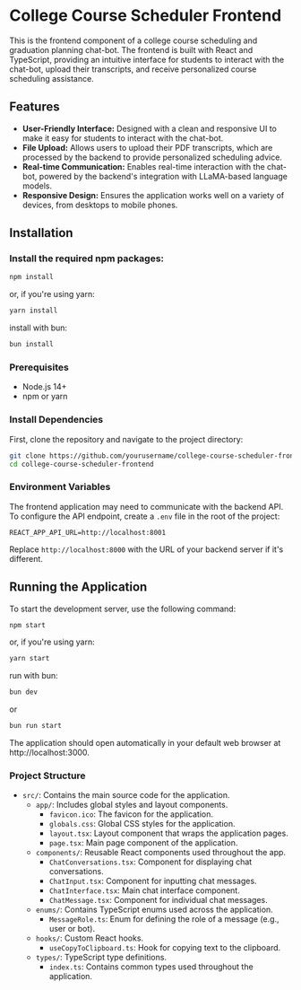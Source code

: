 # College Course Scheduler Frontend

This is the frontend component of a college course scheduling and graduation planning chat-bot. The frontend is built with React and TypeScript, providing an intuitive interface for students to interact with the chat-bot, upload their transcripts, and receive personalized course scheduling assistance.

## Features

- **User-Friendly Interface:** Designed with a clean and responsive UI to make it easy for students to interact with the chat-bot.
- **File Upload:** Allows users to upload their PDF transcripts, which are processed by the backend to provide personalized scheduling advice.
- **Real-time Communication:** Enables real-time interaction with the chat-bot, powered by the backend's integration with LLaMA-based language models.
- **Responsive Design:** Ensures the application works well on a variety of devices, from desktops to mobile phones.

## Installation

### Install the required npm packages:

```bash
npm install
```

or, if you're using yarn:

```bash
yarn install
```

install with bun:

```bash
bun install
```

### Prerequisites

- Node.js 14+
- npm or yarn

### Install Dependencies

First, clone the repository and navigate to the project directory:

```bash
git clone https://github.com/yourusername/college-course-scheduler-frontend.git
cd college-course-scheduler-frontend
```

### Environment Variables

The frontend application may need to communicate with the backend API. To configure the API endpoint, create a `.env` file in the root of the project:

```env
REACT_APP_API_URL=http://localhost:8001
```

Replace `http://localhost:8000` with the URL of your backend server if it's different.

## Running the Application

To start the development server, use the following command:

```bash
npm start
```

or, if you're using yarn:

```bash
yarn start
```

run with bun:

```bash
bun dev
```

or

```bash
bun run start
```

The application should open automatically in your default web browser at http://localhost:3000.

### Project Structure

- `src/`: Contains the main source code for the application.
  - `app/`: Includes global styles and layout components.
    - `favicon.ico`: The favicon for the application.
    - `globals.css`: Global CSS styles for the application.
    - `layout.tsx`: Layout component that wraps the application pages.
    - `page.tsx`: Main page component of the application.
  - `components/`: Reusable React components used throughout the app.
    - `ChatConversations.tsx`: Component for displaying chat conversations.
    - `ChatInput.tsx`: Component for inputting chat messages.
    - `ChatInterface.tsx`: Main chat interface component.
    - `ChatMessage.tsx`: Component for individual chat messages.
  - `enums/`: Contains TypeScript enums used across the application.
    - `MessageRole.ts`: Enum for defining the role of a message (e.g., user or bot).
  - `hooks/`: Custom React hooks.
    - `useCopyToClipboard.ts`: Hook for copying text to the clipboard.
  - `types/`: TypeScript type definitions.
    - `index.ts`: Contains common types used throughout the application.
